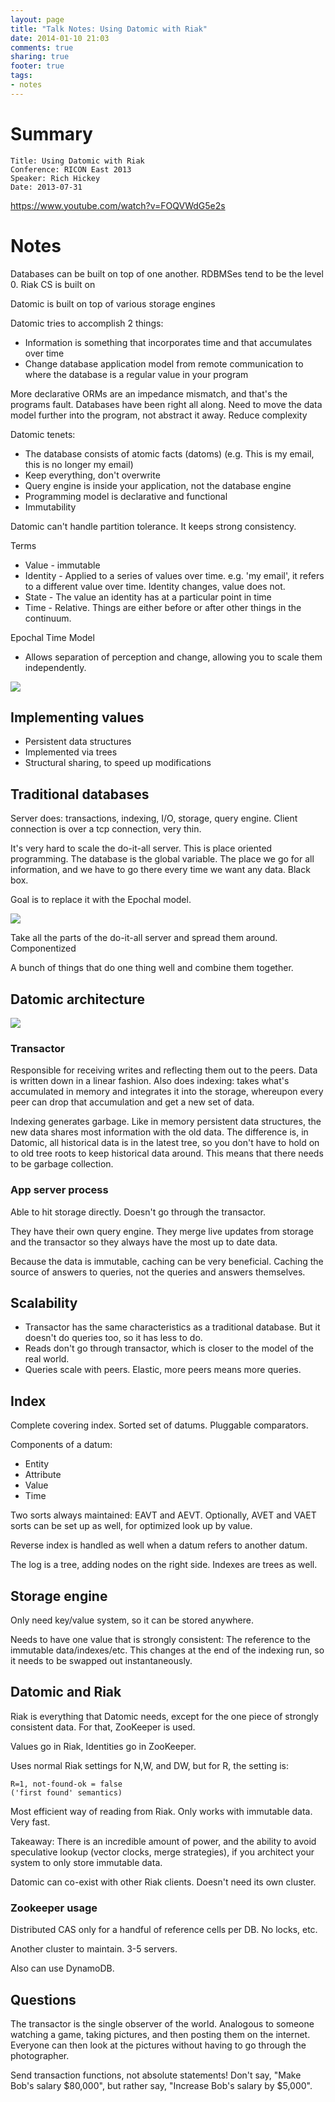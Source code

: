 ```yaml
---
layout: page
title: "Talk Notes: Using Datomic with Riak"
date: 2014-01-10 21:03
comments: true
sharing: true
footer: true
tags:
- notes
---
```


# Summary

    Title: Using Datomic with Riak
    Conference: RICON East 2013
    Speaker: Rich Hickey
    Date: 2013-07-31

<https://www.youtube.com/watch?v=FOQVWdG5e2s>

# Notes

Databases can be built on top of one another.  RDBMSes tend to be the level 0.  Riak CS is built on 

Datomic is built on top of various storage engines

Datomic tries to accomplish 2 things:

* Information is something that incorporates time and that accumulates over time
* Change database application model from remote communication to where the database is a regular value in your program

More declarative
ORMs are an impedance mismatch, and that's the programs fault.  Databases have been right all along.  Need to move the data model further into the program, not abstract it away.
Reduce complexity

Datomic tenets:

* The database consists of atomic facts (datoms) (e.g. This is my email, this is no longer my email)
* Keep everything, don't overwrite
* Query engine is inside your application, not the database engine
* Programming model is declarative and functional
* Immutability

Datomic can't handle partition tolerance.  It keeps strong consistency.

Terms

* Value - immutable
* Identity - Applied to a series of values over time.  e.g. 'my email', it refers to a different value over time.  Identity changes, value does not.
* State - The value an identity has at a particular point in time
* Time - Relative.  Things are either before or after other things in the continuum.

Epochal Time Model

* Allows separation of perception and change, allowing you to scale them independently.

![](epochal.png)

## Implementing values

* Persistent data structures
* Implemented via trees
* Structural sharing, to speed up modifications

## Traditional databases

Server does: transactions, indexing, I/O, storage, query engine.  Client connection is over a tcp connection, very thin.

It's very hard to scale the do-it-all server.  This is place oriented programming.  The database is the global variable.  The place we go for all information, and we have to go there every time we want any data.  Black box.

Goal is to replace it with the Epochal model.

![](epochal2.png)

Take all the parts of the do-it-all server and spread them around.  Componentized 

A bunch of things that do one thing well and combine them together.

## Datomic architecture

![](datomic.png)

### Transactor

Responsible for receiving writes and reflecting them out to the peers.  Data is written down in a linear fashion.  Also does indexing: takes what's accumulated in memory and integrates it into the storage, whereupon every peer can drop that accumulation and get a new set of data.

Indexing generates garbage.  Like in memory persistent data structures, the new data shares most information with the old data.  The difference is, in Datomic, all historical data is in the latest tree, so you don't have to hold on to old tree roots to keep historical data around.  This means that there needs to be garbage collection.

### App server process

Able to hit storage directly.  Doesn't go through the transactor.

They have their own query engine.  They merge live updates from storage and the transactor so they always have the most up to date data.

Because the data is immutable, caching can be very beneficial.  Caching the source of answers to queries, not the queries and answers themselves.  

## Scalability

* Transactor has the same characteristics as a traditional database.  But it doesn't do queries too, so it has less to do.
* Reads don't go through transactor, which is closer to the model of the real world.
* Queries scale with peers.  Elastic, more peers means more queries.

## Index

Complete covering index.  Sorted set of datums. Pluggable comparators.

Components of a datum:

* Entity
* Attribute
* Value
* Time

Two sorts always maintained: EAVT and AEVT.  Optionally, AVET and VAET sorts can be set up as well, for optimized look up by value.

Reverse index is handled as well when a datum refers to another datum.

The log is a tree, adding nodes on the right side.  Indexes are trees as well.

## Storage engine

Only need key/value system, so it can be stored anywhere.

Needs to have one value that is strongly consistent: The reference to the immutable data/indexes/etc.  This changes at the end of the indexing run, so it needs to be swapped out instantaneously.

## Datomic and Riak

Riak is everything that Datomic needs, except for the one piece of strongly consistent data.  For that, ZooKeeper is used.

Values go in Riak, Identities go in ZooKeeper.

Uses normal Riak settings for N,W, and DW, but for R, the setting is:

    R=1, not-found-ok = false
    ('first found' semantics)

Most efficient way of reading from Riak.  Only works with immutable data.  Very fast.

Takeaway: There is an incredible amount of power, and the ability to avoid speculative lookup (vector clocks, merge strategies), if you architect your system to only store immutable data.

Datomic can co-exist with other Riak clients.  Doesn't need its own cluster.

### Zookeeper usage

Distributed CAS only for a handful of reference cells per DB.  No locks, etc.

Another cluster to maintain.  3-5 servers.

Also can use DynamoDB.

## Questions

The transactor is the single observer of the world.  Analogous to someone watching a game, taking pictures, and then posting them on the internet.  Everyone can then look at the pictures without having to go through the photographer.

Send transaction functions, not absolute statements!  Don't say, "Make Bob's salary $80,000", but rather say, "Increase Bob's salary by $5,000".


